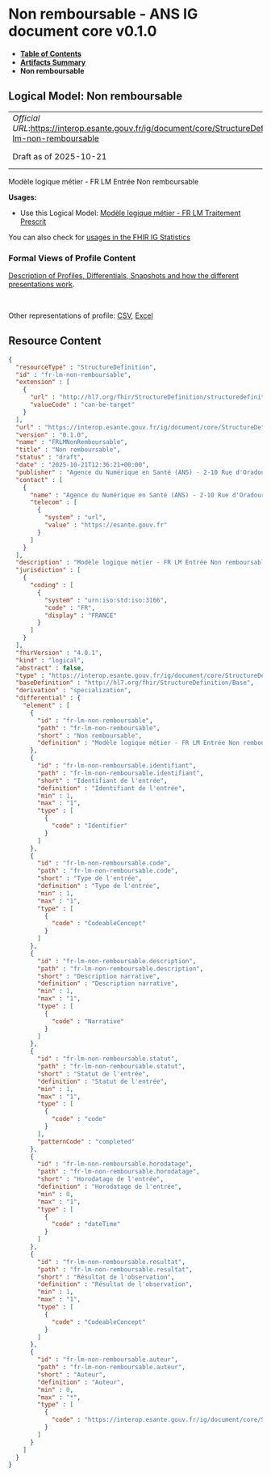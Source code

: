 # Non remboursable - ANS IG document core v0.1.0

* [**Table of Contents**](toc.md)
* [**Artifacts Summary**](artifacts.md)
* **Non remboursable**

## Logical Model: Non remboursable 

| | |
| :--- | :--- |
| *Official URL*:https://interop.esante.gouv.fr/ig/document/core/StructureDefinition/fr-lm-non-remboursable | *Version*:0.1.0 |
| Draft as of 2025-10-21 | *Computable Name*:FRLMNonRemboursable |

 
Modèle logique métier - FR LM Entrée Non remboursable 

**Usages:**

* Use this Logical Model: [Modèle logique métier - FR LM Traitement Prescrit](StructureDefinition-fr-lm-traitement-prescrit.md)

You can also check for [usages in the FHIR IG Statistics](https://packages2.fhir.org/xig/ans.document.fr.core|current/StructureDefinition/fr-lm-non-remboursable)

### Formal Views of Profile Content

 [Description of Profiles, Differentials, Snapshots and how the different presentations work](http://build.fhir.org/ig/FHIR/ig-guidance/readingIgs.html#structure-definitions). 

 

Other representations of profile: [CSV](StructureDefinition-fr-lm-non-remboursable.csv), [Excel](StructureDefinition-fr-lm-non-remboursable.xlsx) 



## Resource Content

```json
{
  "resourceType" : "StructureDefinition",
  "id" : "fr-lm-non-remboursable",
  "extension" : [
    {
      "url" : "http://hl7.org/fhir/StructureDefinition/structuredefinition-type-characteristics",
      "valueCode" : "can-be-target"
    }
  ],
  "url" : "https://interop.esante.gouv.fr/ig/document/core/StructureDefinition/fr-lm-non-remboursable",
  "version" : "0.1.0",
  "name" : "FRLMNonRemboursable",
  "title" : "Non remboursable",
  "status" : "draft",
  "date" : "2025-10-21T12:36:21+00:00",
  "publisher" : "Agence du Numérique en Santé (ANS) - 2-10 Rue d'Oradour-sur-Glane, 75015 Paris",
  "contact" : [
    {
      "name" : "Agence du Numérique en Santé (ANS) - 2-10 Rue d'Oradour-sur-Glane, 75015 Paris",
      "telecom" : [
        {
          "system" : "url",
          "value" : "https://esante.gouv.fr"
        }
      ]
    }
  ],
  "description" : "Modèle logique métier - FR LM Entrée Non remboursable",
  "jurisdiction" : [
    {
      "coding" : [
        {
          "system" : "urn:iso:std:iso:3166",
          "code" : "FR",
          "display" : "FRANCE"
        }
      ]
    }
  ],
  "fhirVersion" : "4.0.1",
  "kind" : "logical",
  "abstract" : false,
  "type" : "https://interop.esante.gouv.fr/ig/document/core/StructureDefinition/fr-lm-non-remboursable",
  "baseDefinition" : "http://hl7.org/fhir/StructureDefinition/Base",
  "derivation" : "specialization",
  "differential" : {
    "element" : [
      {
        "id" : "fr-lm-non-remboursable",
        "path" : "fr-lm-non-remboursable",
        "short" : "Non remboursable",
        "definition" : "Modèle logique métier - FR LM Entrée Non remboursable"
      },
      {
        "id" : "fr-lm-non-remboursable.identifiant",
        "path" : "fr-lm-non-remboursable.identifiant",
        "short" : "Identifiant de l'entrée",
        "definition" : "Identifiant de l'entrée",
        "min" : 1,
        "max" : "1",
        "type" : [
          {
            "code" : "Identifier"
          }
        ]
      },
      {
        "id" : "fr-lm-non-remboursable.code",
        "path" : "fr-lm-non-remboursable.code",
        "short" : "Type de l'entrée",
        "definition" : "Type de l'entrée",
        "min" : 1,
        "max" : "1",
        "type" : [
          {
            "code" : "CodeableConcept"
          }
        ]
      },
      {
        "id" : "fr-lm-non-remboursable.description",
        "path" : "fr-lm-non-remboursable.description",
        "short" : "Description narrative",
        "definition" : "Description narrative",
        "min" : 1,
        "max" : "1",
        "type" : [
          {
            "code" : "Narrative"
          }
        ]
      },
      {
        "id" : "fr-lm-non-remboursable.statut",
        "path" : "fr-lm-non-remboursable.statut",
        "short" : "Statut de l'entrée",
        "definition" : "Statut de l'entrée",
        "min" : 1,
        "max" : "1",
        "type" : [
          {
            "code" : "code"
          }
        ],
        "patternCode" : "completed"
      },
      {
        "id" : "fr-lm-non-remboursable.horodatage",
        "path" : "fr-lm-non-remboursable.horodatage",
        "short" : "Horodatage de l'entrée",
        "definition" : "Horodatage de l'entrée",
        "min" : 0,
        "max" : "1",
        "type" : [
          {
            "code" : "dateTime"
          }
        ]
      },
      {
        "id" : "fr-lm-non-remboursable.resultat",
        "path" : "fr-lm-non-remboursable.resultat",
        "short" : "Résultat de l'observation",
        "definition" : "Résultat de l'observation",
        "min" : 1,
        "max" : "1",
        "type" : [
          {
            "code" : "CodeableConcept"
          }
        ]
      },
      {
        "id" : "fr-lm-non-remboursable.auteur",
        "path" : "fr-lm-non-remboursable.auteur",
        "short" : "Auteur",
        "definition" : "Auteur",
        "min" : 0,
        "max" : "*",
        "type" : [
          {
            "code" : "https://interop.esante.gouv.fr/ig/document/core/StructureDefinition/fr-lm-auteur"
          }
        ]
      }
    ]
  }
}

```
